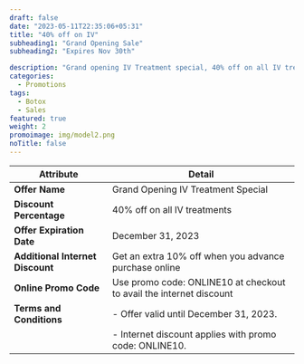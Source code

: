 ```yaml
---
draft: false
date: "2023-05-11T22:35:06+05:31"
title: "40% off on IV"
subheading1: "Grand Opening Sale"
subheading2: "Expires Nov 30th"

description: "Grand opening IV Treatment special, 40% off on all IV treatments."
categories:
  - Promotions
tags:
  - Botox
  - Sales
featured: true
weight: 2
promoimage: img/model2.png
noTitle: false
---
```

| Attribute                               | Detail                                                                         |
| --------------------------------------- | ------------------------------------------------------------------------------ |
| **Offer Name**                          | Grand Opening IV Treatment Special                                          |
| **Discount Percentage**                 | 40% off on all IV treatments                                                |
| **Offer Expiration Date**               | December 31, 2023                     |
| **Additional Internet Discount**       | Get an extra 10% off when you advance purchase online |
| **Online Promo Code**                   | Use promo code: ONLINE10 at checkout to avail the internet discount           |
| **Terms and Conditions**                | - Offer valid until December 31, 2023.                                      |
|                                         | - Internet discount applies with promo code: ONLINE10.                      |